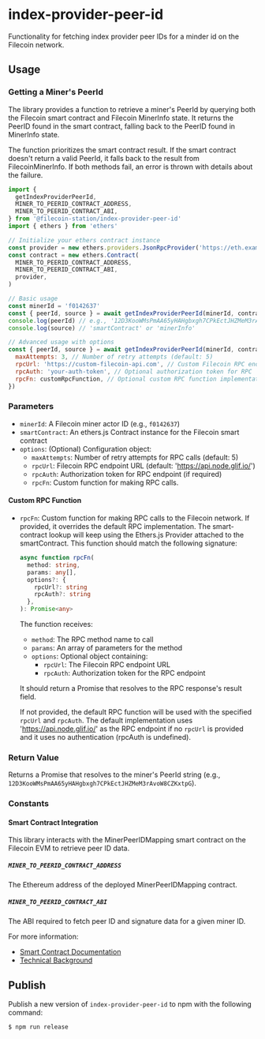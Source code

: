 # index-provider-peer-id

Functionality for fetching index provider peer IDs for a minder id on the Filecoin network.

## Usage

### Getting a Miner's PeerId

The library provides a function to retrieve a miner's PeerId by querying both the Filecoin smart
contract and Filecoin MinerInfo state. It returns the PeerID found in the smart contract, falling
back to the PeerID found in MinerInfo state.

The function prioritizes the smart contract result. If the smart contract doesn't return a valid
PeerId, it falls back to the result from FilecoinMinerInfo. If both methods fail, an error is thrown
with details about the failure.

```js
import {
  getIndexProviderPeerId,
  MINER_TO_PEERID_CONTRACT_ADDRESS,
  MINER_TO_PEERID_CONTRACT_ABI,
} from '@filecoin-station/index-provider-peer-id'
import { ethers } from 'ethers'

// Initialize your ethers contract instance
const provider = new ethers.providers.JsonRpcProvider('https://eth.example.com')
const contract = new ethers.Contract(
  MINER_TO_PEERID_CONTRACT_ADDRESS,
  MINER_TO_PEERID_CONTRACT_ABI,
  provider,
)

// Basic usage
const minerId = 'f0142637'
const { peerId, source } = await getIndexProviderPeerId(minerId, contract)
console.log(peerId) // e.g., '12D3KooWMsPmAA65yHAHgbxgh7CPkEctJHZMeM3rAvoW8CZKxtpG'
console.log(source) // 'smartContract' or 'minerInfo'

// Advanced usage with options
const { peerId, source } = await getIndexProviderPeerId(minerId, contract, {
  maxAttempts: 3, // Number of retry attempts (default: 5)
  rpcUrl: 'https://custom-filecoin-api.com', // Custom Filecoin RPC endpoint (default: 'https://api.node.glif.io/')
  rpcAuth: 'your-auth-token', // Optional authorization token for RPC
  rpcFn: customRpcFunction, // Optional custom RPC function implementation.
})
```

### Parameters

- `minerId`: A Filecoin miner actor ID (e.g., `f0142637`)
- `smartContract`: An ethers.js Contract instance for the Filecoin smart contract
- `options`: (Optional) Configuration object:
  - `maxAttempts`: Number of retry attempts for RPC calls (default: 5)
  - `rpcUrl`: Filecoin RPC endpoint URL (default: 'https://api.node.glif.io/')
  - `rpcAuth`: Authorization token for RPC endpoint (if required)
  - `rpcFn`: Custom function for making RPC calls.

#### Custom RPC Function

- `rpcFn`: Custom function for making RPC calls to the Filecoin network. If provided, it overrides
  the default RPC implementation. The smart-contract lookup will keep using the Ethers.js Provider
  attached to the smartContract. This function should match the following signature:

  ```typescript
  async function rpcFn(
    method: string,
    params: any[],
    options?: {
      rpcUrl?: string
      rpcAuth?: string
    },
  ): Promise<any>
  ```

  The function receives:

  - `method`: The RPC method name to call
  - `params`: An array of parameters for the method
  - `options`: Optional object containing:
    - `rpcUrl`: The Filecoin RPC endpoint URL
    - `rpcAuth`: Authorization token for the RPC endpoint

  It should return a Promise that resolves to the RPC response's result field.

  If not provided, the default RPC function will be used with the specified `rpcUrl` and `rpcAuth`.
  The default implementation uses 'https://api.node.glif.io/' as the RPC endpoint if no `rpcUrl` is
  provided and it uses no authentication (rpcAuth is undefined).

### Return Value

Returns a Promise that resolves to the miner's PeerId string (e.g.,
`12D3KooWMsPmAA65yHAHgbxgh7CPkEctJHZMeM3rAvoW8CZKxtpG`).

### Constants

#### Smart Contract Integration

This library interacts with the MinerPeerIDMapping smart contract on the Filecoin EVM to retrieve
peer ID data.

##### `MINER_TO_PEERID_CONTRACT_ADDRESS`

The Ethereum address of the deployed MinerPeerIDMapping contract.

##### `MINER_TO_PEERID_CONTRACT_ABI`

The ABI required to fetch peer ID and signature data for a given miner ID.

For more information:

- [Smart Contract Documentation](https://github.com/filecoin-project/curio/blob/395bc47d0f585cbc869fd4671dc05b1b2f4b18c2/market/ipni/spark/sol/README.md)
- [Technical Background](https://docs.curiostorage.org/curio-market/ipni-interplanetary-network-indexer-provider#ipni-provider-identification)

## Publish

Publish a new version of `index-provider-peer-id` to npm with the following command:

```bash
$ npm run release
```
